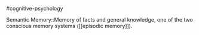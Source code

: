 #cognitive-psychology 

Semantic Memory::Memory of facts and general knowledge, one of the two conscious memory systems ([[episodic memory]]).
<!--SR:!2024-04-09,3,250-->